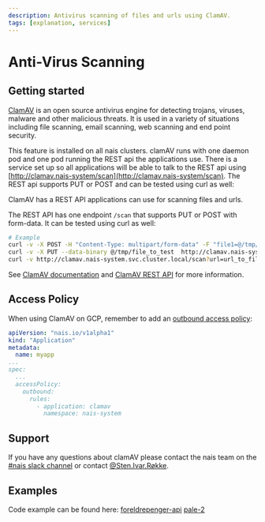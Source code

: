 ```yaml
---
description: Antivirus scanning of files and urls using ClamAV.
tags: [explanation, services]
---
```


# Anti-Virus Scanning

## Getting started

[ClamAV][clamav] is an open source antivirus engine for detecting trojans, viruses, malware and other malicious threats. It is used in a variety of situations including file scanning, email scanning, web scanning and end point security.

This feature is installed on all nais clusters. clamAV runs with one daemon pod and one pod running the REST api the applications use. There is a service set up so all applications will be able to talk to the REST api using [http://clamav.nais-system/scan](http://clamav.nais-system/scan). The REST api supports PUT or POST and can be tested using curl as well:

ClamAV has a REST API applications can use for scanning files and urls.

The REST API has one endpoint `/scan` that supports PUT or POST with form-data. It can be tested using curl as well:

```bash
# Example
curl -v -X POST -H "Content-Type: multipart/form-data" -F "file1=@/tmp/file_to_test"  http://clamav.nais-system.svc.cluster.local/scan
curl -v -X PUT --data-binary @/tmp/file_to_test  http://clamav.nais-system.svc.nais.local/scan
curl -v http://clamav.nais-system.svc.cluster.local/scan?url=url_to_file
```

See [ClamAV documentation][clamav-docs] and [ClamAV REST API][clamav-api] for more information.

[clamav]: https://www.clamav.net/
[clamav-docs]: https://docs.clamav.net/
[clamav-api]: https://github.com/navikt/muescheli

## Access Policy

When using ClamAV on GCP, remember to add an [outbound access policy](../workloads/how-to/access-policies.md):

```yaml
apiVersion: "nais.io/v1alpha1"
kind: "Application"
metadata:
  name: myapp
...
spec:
  ...
  accessPolicy:
    outbound:
      rules:
        - application: clamav
          namespace: nais-system
```

## Support

If you have any questions about clamAV please contact the nais team on the [#nais slack channel](https://nav-it.slack.com/messages/C5KUST8N6) or contact [@Sten.Ivar.Røkke](https://nav-it.slack.com/archives/D5KP2068Z).

## Examples

Code example can be found here: [foreldrepenger-api](https://github.com/navikt/foreldrepengesoknad-api/tree/master/src/main/java/no/nav/foreldrepenger/selvbetjening/vedlegg/virusscan) [pale-2](https://github.com/navikt/pale-2/blob/main/src/main/kotlin/no/nav/syfo/client/clamav/ClamAvClient.kt)

